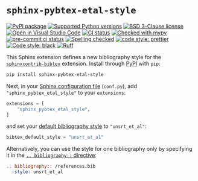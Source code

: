 # `sphinx-pybtex-etal-style`

[![PyPI package](https://badge.fury.io/py/sphinx-pybtex-etal-style.svg)](https://pypi.org/project/sphinx-pybtex-etal-style)
[![Supported Python versions](https://img.shields.io/pypi/pyversions/sphinx-pybtex-etal-style)](https://pypi.org/project/sphinx-pybtex-etal-style)
[![BSD 3-Clause license](https://img.shields.io/badge/License-BSD_3--Clause-blue.svg)](https://opensource.org/licenses/BSD-3-Clause)
[![Open in Visual Studio Code](https://img.shields.io/badge/vscode-open-blue?logo=visualstudiocode)](https://open.vscode.dev/ComPWA/sphinx-pybtex-etal-style)
[![CI status](https://github.com/ComPWA/sphinx-pybtex-etal-style/workflows/CI/badge.svg)](https://github.com/ComPWA/sphinx-pybtex-etal-style/actions?query=branch%3Amain+workflow%3ACI)
[![Checked with mypy](http://www.mypy-lang.org/static/mypy_badge.svg)](https://mypy.readthedocs.io)
[![pre-commit.ci status](https://results.pre-commit.ci/badge/github/ComPWA/sphinx-pybtex-etal-style/main.svg)](https://results.pre-commit.ci/latest/github/ComPWA/sphinx-pybtex-etal-style/main)
[![Spelling checked](https://img.shields.io/badge/cspell-checked-brightgreen.svg)](https://github.com/streetsidesoftware/cspell/tree/master/packages/cspell)
[![code style: prettier](https://img.shields.io/badge/code_style-prettier-ff69b4.svg?style=flat-square)](https://github.com/prettier/prettier)
[![Code style: black](https://img.shields.io/badge/code%20style-black-000000.svg)](https://github.com/psf/black)
[![Ruff](https://img.shields.io/endpoint?url=https://raw.githubusercontent.com/charliermarsh/ruff/main/assets/badge/v2.json)](https://github.com/astral-sh/ruff)

This Sphinx extension defines a new bibliography style for the [`sphinxcontrib-bibtex`](https://sphinxcontrib-bibtex.rtfd.io) extension. Install through [PyPI](https://pypi.org) with `pip`:

```bash
pip install sphinx-pybtex-etal-style
```

Next, in your [Sphinx configuration file](https://www.sphinx-doc.org/en/master/usage/configuration.html) (`conf.py`), add `"sphinx_pybtex_etal_style"` to your `extensions`:

```python
extensions = [
    "sphinx_pybtex_etal_style",
]
```

and set your [default bibliography style](https://sphinxcontrib-bibtex.readthedocs.io/en/stable/usage.html#bibliography-style) to `"unsrt_et_al"`:

```python
bibtex_default_style = "unsrt_et_al"
```

Alternatively, you can use the style for one bibliography only by specifying it in the [`.. bibliography::` directive](https://sphinxcontrib-bibtex.readthedocs.io/en/stable/usage.html#directive-bibliography):

```rst
.. bibliography:: /references.bib
  :style: unsrt_et_al
```
